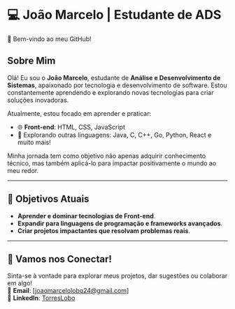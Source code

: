 # 💻 João Marcelo | Estudante de ADS  
🌟 Bem-vindo ao meu GitHub!  

## Sobre Mim  
Olá! Eu sou o **João Marcelo**, estudante de **Análise e Desenvolvimento de Sistemas**, apaixonado por tecnologia e desenvolvimento de software. Estou constantemente aprendendo e explorando novas tecnologias para criar soluções inovadoras.

Atualmente, estou focado em aprender e praticar:  
- 🌐 **Front-end**: HTML, CSS, JavaScript  
- 🚀 Explorando outras linguagens: Java, C, C++, Go, Python, React e muito mais!  

Minha jornada tem como objetivo não apenas adquirir conhecimento técnico, mas também aplicá-lo para impactar positivamente o mundo ao meu redor.  

---

## 🌟 Objetivos Atuais  
- **Aprender e dominar tecnologias de Front-end**.  
- **Expandir para linguagens de programação e frameworks avançados**.  
- **Criar projetos impactantes que resolvam problemas reais**.  

---

## 🚀 Vamos nos Conectar!  
Sinta-se à vontade para explorar meus projetos, dar sugestões ou colaborar em algo!  
📩 **Email**: [joaomarcelolobo24@gmail.com]  
💼 **LinkedIn**: [TorresLobo](www.linkedin.com/in/torreslobo)  
